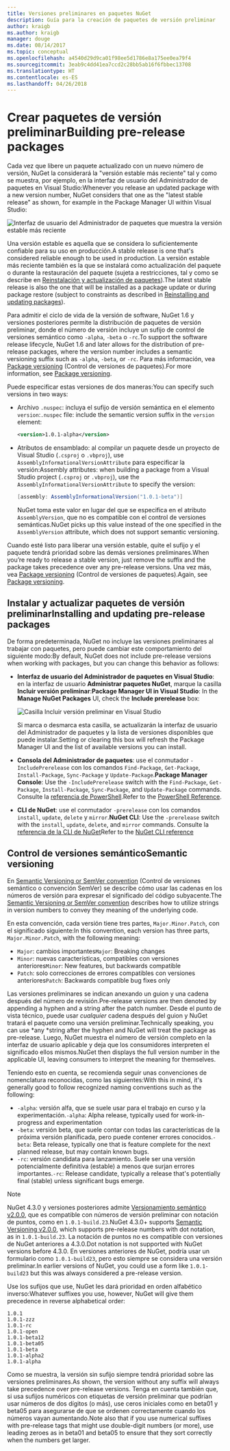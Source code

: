 ```yaml
---
title: Versiones preliminares en paquetes NuGet
description: Guía para la creación de paquetes de versión preliminar
author: kraigb
ms.author: kraigb
manager: douge
ms.date: 08/14/2017
ms.topic: conceptual
ms.openlocfilehash: a4540d29d9ca01f98ee5d1786e8a175ee0ea79f4
ms.sourcegitcommit: 3eab9c4dd41ea7ccd2c28bb5ab16f6fbbec13708
ms.translationtype: HT
ms.contentlocale: es-ES
ms.lasthandoff: 04/26/2018
---
```

# <a name="building-pre-release-packages"></a><span data-ttu-id="ce8bc-103">Crear paquetes de versión preliminar</span><span class="sxs-lookup"><span data-stu-id="ce8bc-103">Building pre-release packages</span></span>

<span data-ttu-id="ce8bc-104">Cada vez que libere un paquete actualizado con un nuevo número de versión, NuGet la considerará la "versión estable más reciente" tal y como se muestra, por ejemplo, en la interfaz de usuario del Administrador de paquetes en Visual Studio:</span><span class="sxs-lookup"><span data-stu-id="ce8bc-104">Whenever you release an updated package with a new version number, NuGet considers that one as the "latest stable release" as shown, for example in the Package Manager UI within Visual Studio:</span></span>

![Interfaz de usuario del Administrador de paquetes que muestra la versión estable más reciente](media/Prerelease_01-LatestStable.png)

<span data-ttu-id="ce8bc-106">Una versión estable es aquella que se considera lo suficientemente confiable para su uso en producción.</span><span class="sxs-lookup"><span data-stu-id="ce8bc-106">A stable release is one that's considered reliable enough to be used in production.</span></span> <span data-ttu-id="ce8bc-107">La versión estable más reciente también es la que se instalará como actualización del paquete o durante la restauración del paquete (sujeta a restricciones, tal y como se describe en [Reinstalación y actualización de paquetes](../consume-packages/reinstalling-and-updating-packages.md)).</span><span class="sxs-lookup"><span data-stu-id="ce8bc-107">The latest stable release is also the one that will be installed as a package update or during package restore (subject to constraints as described in [Reinstalling and updating packages](../consume-packages/reinstalling-and-updating-packages.md)).</span></span>

<span data-ttu-id="ce8bc-108">Para admitir el ciclo de vida de la versión de software, NuGet 1.6 y versiones posteriores permite la distribución de paquetes de versión preliminar, donde el número de versión incluye un sufijo de control de versiones semántico como `-alpha`, `-beta` o `-rc`.</span><span class="sxs-lookup"><span data-stu-id="ce8bc-108">To support the software release lifecycle, NuGet 1.6 and later allows for the distribution of pre-release packages, where the version number includes a semantic versioning suffix such as `-alpha`, `-beta`, or `-rc`.</span></span> <span data-ttu-id="ce8bc-109">Para más información, vea [Package versioning](../reference/package-versioning.md#pre-release-versions) (Control de versiones de paquetes).</span><span class="sxs-lookup"><span data-stu-id="ce8bc-109">For more information, see [Package versioning](../reference/package-versioning.md#pre-release-versions).</span></span>

<span data-ttu-id="ce8bc-110">Puede especificar estas versiones de dos maneras:</span><span class="sxs-lookup"><span data-stu-id="ce8bc-110">You can specify such versions in two ways:</span></span>

- <span data-ttu-id="ce8bc-111">Archivo `.nuspec`: incluya el sufijo de versión semántica en el elemento `version`:</span><span class="sxs-lookup"><span data-stu-id="ce8bc-111">`.nuspec` file: include the semantic version suffix in the `version` element:</span></span>

    ```xml
    <version>1.0.1-alpha</version>
    ```

- <span data-ttu-id="ce8bc-112">Atributos de ensamblado: al compilar un paquete desde un proyecto de Visual Studio (`.csproj` o `.vbproj`), use `AssemblyInformationalVersionAttribute` para especificar la versión:</span><span class="sxs-lookup"><span data-stu-id="ce8bc-112">Assembly attributes: when building a package from a Visual Studio project (`.csproj` or `.vbproj`), use the `AssemblyInformationalVersionAttribute` to specify the version:</span></span>

    ```cs
    [assembly: AssemblyInformationalVersion("1.0.1-beta")]
    ```

    <span data-ttu-id="ce8bc-113">NuGet toma este valor en lugar del que se especifica en el atributo `AssemblyVersion`, que no es compatible con el control de versiones semánticas.</span><span class="sxs-lookup"><span data-stu-id="ce8bc-113">NuGet picks up this value instead of the one specified in the `AssemblyVersion` attribute, which does not support semantic versioning.</span></span>

<span data-ttu-id="ce8bc-114">Cuando esté listo para liberar una versión estable, quite el sufijo y el paquete tendrá prioridad sobre las demás versiones preliminares.</span><span class="sxs-lookup"><span data-stu-id="ce8bc-114">When you’re ready to release a stable version, just remove the suffix and the package takes precedence over any pre-release versions.</span></span> <span data-ttu-id="ce8bc-115">Una vez más, vea [Package versioning](../reference/package-versioning.md#pre-release-versions) (Control de versiones de paquetes).</span><span class="sxs-lookup"><span data-stu-id="ce8bc-115">Again, see [Package versioning](../reference/package-versioning.md#pre-release-versions).</span></span>

## <a name="installing-and-updating-pre-release-packages"></a><span data-ttu-id="ce8bc-116">Instalar y actualizar paquetes de versión preliminar</span><span class="sxs-lookup"><span data-stu-id="ce8bc-116">Installing and updating pre-release packages</span></span>

<span data-ttu-id="ce8bc-117">De forma predeterminada, NuGet no incluye las versiones preliminares al trabajar con paquetes, pero puede cambiar este comportamiento del siguiente modo:</span><span class="sxs-lookup"><span data-stu-id="ce8bc-117">By default, NuGet does not include pre-release versions when working with packages, but you can change this behavior as follows:</span></span>

- <span data-ttu-id="ce8bc-118">**Interfaz de usuario del Administrador de paquetes en Visual Studio**: en la interfaz de usuario **Administrar paquetes NuGet**, marque la casilla **Incluir versión preliminar**:</span><span class="sxs-lookup"><span data-stu-id="ce8bc-118">**Package Manager UI in Visual Studio**: In the **Manage NuGet Packages** UI, check the **Include prerelease** box:</span></span>

    ![Casilla Incluir versión preliminar en Visual Studio](media/Prerelease_02-CheckPrerelease.png)

    <span data-ttu-id="ce8bc-120">Si marca o desmarca esta casilla, se actualizarán la interfaz de usuario del Administrador de paquetes y la lista de versiones disponibles que puede instalar.</span><span class="sxs-lookup"><span data-stu-id="ce8bc-120">Setting or clearing this box will refresh the Package Manager UI and the list of available versions you can install.</span></span>

- <span data-ttu-id="ce8bc-121">**Consola del Administrador de paquetes**: use el conmutador `-IncludePrerelease` con los comandos `Find-Package`, `Get-Package`, `Install-Package`, `Sync-Package` y `Update-Package`.</span><span class="sxs-lookup"><span data-stu-id="ce8bc-121">**Package Manager Console**: Use the `-IncludePrerelease` switch with the `Find-Package`, `Get-Package`, `Install-Package`, `Sync-Package`, and `Update-Package` commands.</span></span> <span data-ttu-id="ce8bc-122">Consulte la [referencia de PowerShell](../tools/powershell-reference.md).</span><span class="sxs-lookup"><span data-stu-id="ce8bc-122">Refer to the [PowerShell Reference](../tools/powershell-reference.md).</span></span>

- <span data-ttu-id="ce8bc-123">**CLI de NuGet**: use el conmutador `-prerelease` con los comandos `install`, `update`, `delete` y `mirror`.</span><span class="sxs-lookup"><span data-stu-id="ce8bc-123">**NuGet CLI**: Use the `-prerelease` switch with the `install`, `update`, `delete`, and `mirror` commands.</span></span> <span data-ttu-id="ce8bc-124">Consulte la [referencia de la CLI de NuGet](../tools/nuget-exe-cli-reference.md)</span><span class="sxs-lookup"><span data-stu-id="ce8bc-124">Refer to the [NuGet CLI reference](../tools/nuget-exe-cli-reference.md)</span></span>

## <a name="semantic-versioning"></a><span data-ttu-id="ce8bc-125">Control de versiones semántico</span><span class="sxs-lookup"><span data-stu-id="ce8bc-125">Semantic versioning</span></span>

<span data-ttu-id="ce8bc-126">En [Semantic Versioning or SemVer convention](http://semver.org/spec/v1.0.0.html) (Control de versiones semántico o convención SemVer) se describe cómo usar las cadenas en los números de versión para expresar el significado del código subyacente.</span><span class="sxs-lookup"><span data-stu-id="ce8bc-126">The [Semantic Versioning or SemVer convention](http://semver.org/spec/v1.0.0.html) describes how to utilize strings in version numbers to convey they meaning of the underlying code.</span></span>

<span data-ttu-id="ce8bc-127">En esta convención, cada versión tiene tres partes, `Major.Minor.Patch`, con el significado siguiente:</span><span class="sxs-lookup"><span data-stu-id="ce8bc-127">In this convention, each version has three parts, `Major.Minor.Patch`, with the following meaning:</span></span>

- <span data-ttu-id="ce8bc-128">`Major`: cambios importantes</span><span class="sxs-lookup"><span data-stu-id="ce8bc-128">`Major`: Breaking changes</span></span>
- <span data-ttu-id="ce8bc-129">`Minor`: nuevas características, compatibles con versiones anteriores</span><span class="sxs-lookup"><span data-stu-id="ce8bc-129">`Minor`: New features, but backwards compatible</span></span>
- <span data-ttu-id="ce8bc-130">`Patch`: solo correcciones de errores compatibles con versiones anteriores</span><span class="sxs-lookup"><span data-stu-id="ce8bc-130">`Patch`: Backwards compatible bug fixes only</span></span>

<span data-ttu-id="ce8bc-131">Las versiones preliminares se indican anexando un guion y una cadena después del número de revisión.</span><span class="sxs-lookup"><span data-stu-id="ce8bc-131">Pre-release versions are then denoted by appending a hyphen and a string after the patch number.</span></span> <span data-ttu-id="ce8bc-132">Desde el punto de vista técnico, puede usar *cualquier* cadena después del guion y NuGet tratará el paquete como una versión preliminar.</span><span class="sxs-lookup"><span data-stu-id="ce8bc-132">Technically speaking, you can use *any *string after the hyphen and NuGet will treat the package as pre-release.</span></span> <span data-ttu-id="ce8bc-133">Luego, NuGet muestra el número de versión completo en la interfaz de usuario aplicable y deja que los consumidores interpreten el significado ellos mismos.</span><span class="sxs-lookup"><span data-stu-id="ce8bc-133">NuGet then displays the full version number in the applicable UI, leaving consumers to interpret the meaning for themselves.</span></span>

<span data-ttu-id="ce8bc-134">Teniendo esto en cuenta, se recomienda seguir unas convenciones de nomenclatura reconocidas, como las siguientes:</span><span class="sxs-lookup"><span data-stu-id="ce8bc-134">With this in mind, it's generally good to follow recognized naming conventions such as the following:</span></span>

- <span data-ttu-id="ce8bc-135">`-alpha`: versión alfa, que se suele usar para el trabajo en curso y la experimentación.</span><span class="sxs-lookup"><span data-stu-id="ce8bc-135">`-alpha`: Alpha release, typically used for work-in-progress and experimentation</span></span>
- <span data-ttu-id="ce8bc-136">`-beta`: versión beta, que suele contar con todas las características de la próxima versión planificada, pero puede contener errores conocidos.</span><span class="sxs-lookup"><span data-stu-id="ce8bc-136">`-beta`: Beta release, typically one that is feature complete for the next planned release, but may contain known bugs.</span></span>
- <span data-ttu-id="ce8bc-137">`-rc`: versión candidata para lanzamiento. Suele ser una versión potencialmente definitiva (estable) a menos que surjan errores importantes.</span><span class="sxs-lookup"><span data-stu-id="ce8bc-137">`-rc`: Release candidate, typically a release that's potentially final (stable) unless significant bugs emerge.</span></span>

> [!Note]
> <span data-ttu-id="ce8bc-138">NuGet 4.3.0 y versiones posteriores admite [Versionamiento semántico v2.0.0](http://semver.org/spec/v2.0.0.html), que es compatible con números de versión preliminar con notación de puntos, como en `1.0.1-build.23`.</span><span class="sxs-lookup"><span data-stu-id="ce8bc-138">NuGet 4.3.0+ supports [Semantic Versioning v2.0.0](http://semver.org/spec/v2.0.0.html), which supports pre-release numbers with dot notation, as in `1.0.1-build.23`.</span></span> <span data-ttu-id="ce8bc-139">La notación de puntos no es compatible con versiones de NuGet anteriores a 4.3.0.</span><span class="sxs-lookup"><span data-stu-id="ce8bc-139">Dot notation is not supported with NuGet versions before 4.3.0.</span></span> <span data-ttu-id="ce8bc-140">En versiones anteriores de NuGet, podría usar un formulario como `1.0.1-build23`, pero esto siempre se considera una versión preliminar.</span><span class="sxs-lookup"><span data-stu-id="ce8bc-140">In earlier versions of NuGet, you could use a form like `1.0.1-build23` but this was always considered a pre-release version.</span></span>

<span data-ttu-id="ce8bc-141">Use los sufijos que use, NuGet les dará prioridad en orden alfabético inverso:</span><span class="sxs-lookup"><span data-stu-id="ce8bc-141">Whatever suffixes you use, however, NuGet will give them precedence in reverse alphabetical order:</span></span>

    1.0.1
    1.0.1-zzz
    1.0.1-rc
    1.0.1-open
    1.0.1-beta12
    1.0.1-beta05
    1.0.1-beta
    1.0.1-alpha2
    1.0.1-alpha

<span data-ttu-id="ce8bc-142">Como se muestra, la versión sin sufijo siempre tendrá prioridad sobre las versiones preliminares.</span><span class="sxs-lookup"><span data-stu-id="ce8bc-142">As shown, the version without any suffix will always take precedence over pre-release versions.</span></span> <span data-ttu-id="ce8bc-143">Tenga en cuenta también que, si usa sufijos numéricos con etiquetas de versión preliminar que podrían usar números de dos dígitos (o más), use ceros iniciales como en beta01 y beta05 para asegurarse de que se ordenen correctamente cuando los números vayan aumentando.</span><span class="sxs-lookup"><span data-stu-id="ce8bc-143">Note also that if you use numerical suffixes with pre-release tags that might use double-digit numbers (or more), use leading zeroes as in beta01 and beta05 to ensure that they sort correctly when the numbers get larger.</span></span>
